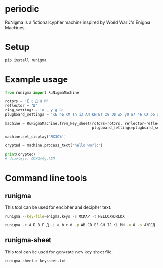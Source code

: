 # periodic

RuNigma is a fictional cypher machine inspired by World War 2's Enigma Machines.

# Setup

```bash
pip install runigma
```


# Example usage

```python
from runigma import RuNigmaMachine

rotors = 'Ё Ь Д Н Й'
reflector = 'Ш'
ring_settings = 'a _ y g Б'
plugboard_settings = 'xЕ hЬ КМ Тn iЗ АЛ ЮЫ Бt z8 ОШ wЯ y0 a7 4Ъ СЖ p6 Эe g_ 2b dc'

machine = RuNigmaMachine.from_key_sheet(rotors=rotors, reflector=reflector, ring_settings=ring_settings,
                                        plugboard_settings=plugboard_settings)

machine.set_display('ЯХ3ОЪ')

crypted = machine.process_text('hello world')

print(crypted)
# displays: БЮУЦwЛgcЭЕМ
```

# Command line tools

## runigma

This tool can be used for encipher and decipher text.

```bash
runigma --key-file=enigma.keys -s ФСИАР -t HELLOXWORLDX
```

```bash
runigma -r A Б В Г Д -i a b c d -p AB CD EF GH IJ KL MN -u Ф -s АУГСД
```

## runigma-sheet

This tool can be used for generate new key sheet file.

```bash
runigma-sheet > keysheet.txt
```
